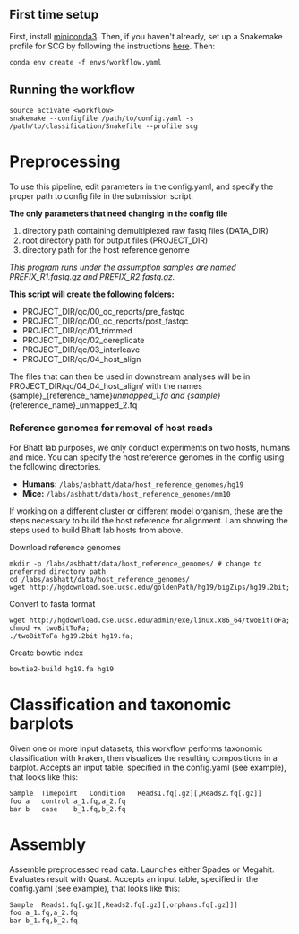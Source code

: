 ## First time setup

First, install [miniconda3](https://conda.io/miniconda.html).  Then, if you haven't already, set up a Snakemake profile for SCG by following the instructions [here](https://github.com/bhattlab/slurm).  Then:

```
conda env create -f envs/workflow.yaml
```

## Running the workflow

```
source activate <workflow>
snakemake --configfile /path/to/config.yaml -s /path/to/classification/Snakefile --profile scg
```


# Preprocessing 

To use this pipeline, edit parameters in the config.yaml, and specify the proper path to config file in the submission script.

**The only parameters that need changing in the config file**
1. directory path containing demultiplexed raw fastq files (DATA_DIR)
2. root directory path for output files (PROJECT_DIR)
3. directory path for the host reference genome 

*This program runs under the assumption samples are named PREFIX_R1.fastq.gz and PREFIX_R2.fastq.gz.*

**This script will create the following folders:**
- PROJECT_DIR/qc/00_qc_reports/pre_fastqc
- PROJECT_DIR/qc/00_qc_reports/post_fastqc
- PROJECT_DIR/qc/01_trimmed
- PROJECT_DIR/qc/02_dereplicate
- PROJECT_DIR/qc/03_interleave
- PROJECT_DIR/qc/04_host_align

The files that can then be used in downstream analyses will be in PROJECT_DIR/qc/04_04_host_align/ with the names {sample}_{reference_name}_unmapped_1.fq and {sample}_{reference_name}_unmapped_2.fq

### Reference genomes for removal of host reads
For Bhatt lab purposes, we only conduct experiments on two hosts, humans and mice. You can specify the host reference genomes in the config using the following directories. 
- **Humans:** 
``` /labs/asbhatt/data/host_reference_genomes/hg19 ```
- **Mice:** 
``` /labs/asbhatt/data/host_reference_genomes/mm10 ```

If working on a different cluster or different model organism, these are the steps necessary to build the host reference for alignment. I am showing the steps used to build Bhatt lab hosts from above. 

Download reference genomes
```
mkdir -p /labs/asbhatt/data/host_reference_genomes/ # change to preferred directory path
cd /labs/asbhatt/data/host_reference_genomes/ 
wget http://hgdownload.soe.ucsc.edu/goldenPath/hg19/bigZips/hg19.2bit; 
```
Convert to fasta format
```
wget http://hgdownload.cse.ucsc.edu/admin/exe/linux.x86_64/twoBitToFa;
chmod +x twoBitToFa; 
./twoBitToFa hg19.2bit hg19.fa; 
```
Create bowtie index
```
bowtie2-build hg19.fa hg19
```


# Classification and taxonomic barplots

Given one or more input datasets, this workflow performs taxonomic classification with kraken, then visualizes 
the resulting compositions in a barplot.  Accepts an input table, specified in the config.yaml (see example), that looks like this:

```
Sample	Timepoint	Condition	Reads1.fq[.gz][,Reads2.fq[.gz]]
foo	a	control	a_1.fq,a_2.fq
bar	b	case	b_1.fq,b_2.fq
```


# Assembly

Assemble preprocessed read data. Launches either Spades or Megahit. Evaluates result with Quast. Accepts an input table, specified in the config.yaml (see example), that looks like this:

```
Sample	Reads1.fq[.gz][,Reads2.fq[.gz][,orphans.fq[.gz]]]
foo	a_1.fq,a_2.fq
bar	b_1.fq,b_2.fq
```

